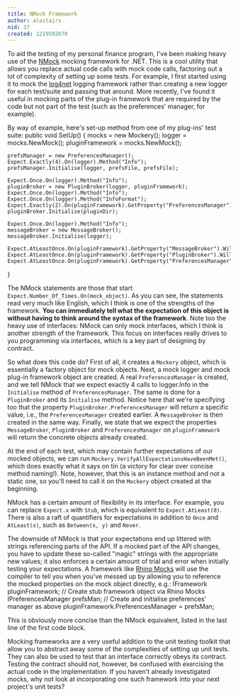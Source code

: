 ```yaml
---
title: NMock Framework
author: alastairs
nid: 37
created: 1219592070
---
```

To aid the testing of my personal finance program, I've been making heavy use of the <a href="http://www.nmock.org/">NMock</a> mocking framework for .NET.  This is a cool utility that allows you replace actual code calls with mock code calls, factoring out a lot of complexity of setting up some tests.  For example, I first started using it to mock the <a href="http://logging.apache.org/log4net/" title="Apache log4net">log4net</a> logging framework rather than creating a new logger for each test/suite and passing that around.  More recently, I've found it useful in mocking parts of the plug-in framework that are required by the code but not part of the test (such as the preferences' manager, for example).
<!--break-->
By way of example, here's set-up method from one of my plug-ins' test suite:
<blockcode lang="csharp">
public void SetUp()
{
    mocks = new Mockery();
    logger = mocks.NewMock<ILog>();
    pluginFramework = mocks.NewMock<IFramework>();

    prefsManager = new PreferencesManager();
    Expect.Exactly(4).On(logger).Method("Info");
    prefsManager.Initialise(logger, prefsFile, prefsFile);

    Expect.Once.On(logger).Method("Info");
    pluginBroker = new PluginBroker(logger, pluginFramework);
    Expect.Once.On(logger).Method("Info");
    Expect.Once.On(logger).Method("InfoFormat");
    Expect.Exactly(2).On(pluginFramework).GetProperty("PreferencesManager").Will(Return.Value(prefsManager));
    pluginBroker.Initialise(pluginDir);

    Expect.Once.On(logger).Method("Info");
    messageBroker = new MessageBroker();
    messageBroker.Initialise(logger);

    Expect.AtLeastOnce.On(pluginFramework).GetProperty("MessageBroker").Will(Return.Value(messageBroker));
    Expect.AtLeastOnce.On(pluginFramework).GetProperty("PluginBroker").Will(Return.Value(pluginBroker));
    Expect.AtLeastOnce.On(pluginFramework).GetProperty("PreferencesManager").Will(Return.Value(prefsManager));
}
</blockcode>

The NMock statements are those that start <code>Expect.Number_Of_Times.On(mock_object)</code>.  As you can see, the statements read very much like English, which I think is one of the strengths of the framework.  <strong>You can immediately tell what the expectation of this object is without having to think around the syntax of the framework</strong>.  Note too the heavy use of interfaces: NMock can only mock interfaces, which I think is another strength of the framework.  This focus on interfaces really drives to you programming via interfaces, which is a key part of designing by contract.

So what does this code do?  First of all, it creates a <code>Mockery</code> object, which is essentially a factory object for mock objects.  Next, a mock logger and mock plug-in framework object are created.  A real <code>PreferencesManager</code> is created, and we tell NMock that we expect exactly 4 calls to logger.Info in the <code>Initialise</code> method of <code>PreferencesManager</code>.  The same is done for a <code>PluginBroker</code> and its <code>Initialise</code> method.  Notice here that we're specifying too that the property <code>PluginBroker.PreferencesManager</code> will return a specific value, i.e., the <code>PreferencesManager</code> created earlier.  A <code>MessageBroker</code> is then created in the same way.  Finally, we state that we expect the properties <code>MessageBroker</code>, <code>PluginBroker</code> and <code>PreferencesManager</code> on <code>pluginFramework</code> will return the concrete objects already created.  

At the end of each test, which may contain further expectations of our mocked objects, we can run <code>Mockery.VerifyAllExpectationsHaveBeenMet()</code>, which does exactly what it says on tin (a victory for clear over concise method naming!).  Note, however, that this is an instance method and not a static one, so you'll need to call it on the <code>Mockery</code> object created at the beginning.  

NMock has a certain amount of flexibility in its interface.  For example, you can replace <code>Expect.x</code> with <code>Stub</code>, which is equivalent to <code>Expect.AtLeast(0)</code>.  There is also a raft of quantifiers for expectations in addition to <code>Once</code> and <code>AtLeast(x)</code>, such as <code>Between(x, y)</code> and <code>Never</code>.  

The downside of NMock is that your expectations end up littered with strings referencing parts of the API.  If a mocked part of the API changes, you have to update these so-called "magic" strings with the appropriate new values; it also enforces a certain amount of trial and error when initially testing your expectations.  A framework like <a href="http://www.ayende.com/projects/rhino-mocks.aspx">Rhino Mocks</a> will use the compiler to tell you when you've messed up by allowing you to reference the mocked properties on the mock object directly, e.g.:
<blockcode lang="csharp">
IFramework pluginFramework; // Create stub framework object via Rhino Mocks
IPreferencesManager prefsMan; // Create and initialise preferences' manager as above
pluginFramework.PreferencesManager = prefsMan;
</blockcode>

This is obviously more concise than the NMock equivalent, listed in the last line of the first code block.

Mocking frameworks are a very useful addition to the unit testing toolkit that allow you to abstract away some of the complexities of setting up unit tests.  They can also be used to test that an interface correctly obeys its contract.  Testing the contract should not, however, be confused with exercising the actual code in the implementation.  If you haven't already investigated mocks, why not look at incorporating one such framework into your next project's unit tests?
